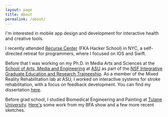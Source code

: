 ```yaml
---
layout: page
title: About
permalink: /about/
---
```


I'm interested in mobile app design and development for interactive health and creative tools. 

I recently attended [Recurse Center](https://www.recurse.com/) (FKA Hacker School) in NYC, a self-directed retreat for programmers, where I focused on IOS and Swift.

Before that I was working on my Ph.D. in Media Arts and Sciences at the [School of Arts, Media and Engineering](http://ame.asu.edu) at [ASU](http://www.asu.edu) as part of the [NSF Integrative Graduate Education and Research Traineeship](http://www.igert.org). As a member of the Mixed Reality Rehabilitation lab at ASU, I worked on interactive systems for stroke rehabilitation, with a focus on feedback development. You can find my dissertation [here](http://repository.asu.edu/items/26862).

Before grad school, I studied Biomedical Engineering and Painting at [Tulane University](http://tulane.edu). [Here's](/painting/) some work from my BFA show and a few more recent sketches.
